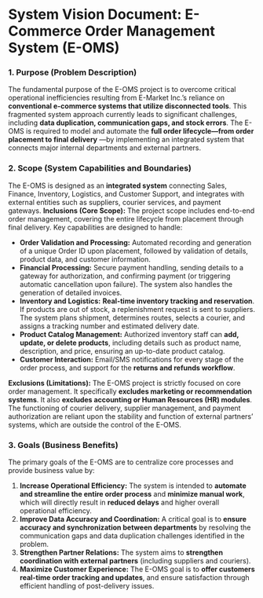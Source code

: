 # System Vision Document: E-Commerce Order Management System (E-OMS)

### 1. Purpose (Problem Description)

The fundamental purpose of the E-OMS project is to overcome critical operational inefficiencies resulting from E-Market Inc.’s reliance on **conventional e-commerce systems that utilize disconnected tools**. This fragmented system approach currently leads to significant challenges, including **data duplication, communication gaps, and stock errors**. The E-OMS is required to model and automate the **full order lifecycle—from order placement to final delivery** —by implementing an integrated system that connects major internal departments and external partners.

### 2. Scope (System Capabilities and Boundaries)

The E-OMS is designed as an **integrated system** connecting Sales, Finance, Inventory, Logistics, and Customer Support, and integrates with external entities such as suppliers, courier services, and payment gateways. **Inclusions (Core Scope):** The project scope includes end-to-end order management, covering the entire lifecycle from placement through final delivery. Key capabilities are designed to handle:

- **Order Validation and Processing:** Automated recording and generation of a unique Order ID upon placement, followed by validation of details, product data, and customer information.
- **Financial Processing:** Secure payment handling, sending details to a gateway for authorization, and confirming payment (or triggering automatic cancellation upon failure). The system also handles the generation of detailed invoices.
- **Inventory and Logistics:** **Real-time inventory tracking and reservation**. If products are out of stock, a replenishment request is sent to suppliers. The system plans shipment, determines routes, selects a courier, and assigns a tracking number and estimated delivery date.
- **Product Catalog Management:** Authorized inventory staff can **add, update, or delete products**, including details such as product name, description, and price, ensuring an up-to-date product catalog.
- **Customer Interaction:** Email/SMS notifications for every stage of the order process, and support for the **returns and refunds workflow**.

**Exclusions (Limitations):** The E-OMS project is strictly focused on core order management. It specifically **excludes marketing or recommendation systems**. It also **excludes accounting or Human Resources (HR) modules**. The functioning of courier delivery, supplier management, and payment authorization are reliant upon the stability and function of external partners’ systems, which are outside the control of the E-OMS.

### 3. Goals (Business Benefits)

The primary goals of the E-OMS are to centralize core processes and provide business value by:

1. **Increase Operational Efficiency:** The system is intended to **automate and streamline the entire order process** and **minimize manual work**, which will directly result in **reduced delays** and higher overall operational efficiency.
2. **Improve Data Accuracy and Coordination:** A critical goal is to **ensure accuracy and synchronization between departments** by resolving the communication gaps and data duplication challenges identified in the problem.
3. **Strengthen Partner Relations:** The system aims to **strengthen coordination with external partners** (including suppliers and couriers).
4. **Maximize Customer Experience:** The E-OMS goal is to **offer customers real-time order tracking and updates**, and ensure satisfaction through efficient handling of post-delivery issues.